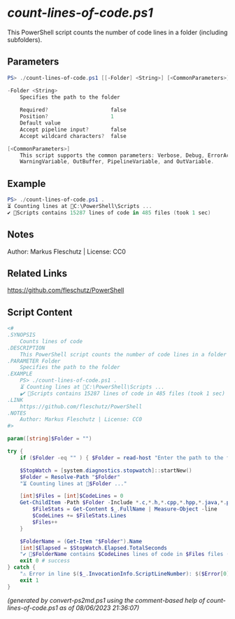 *count-lines-of-code.ps1*
================

This PowerShell script counts the number of code lines in a folder (including subfolders).

Parameters
----------
```powershell
PS> ./count-lines-of-code.ps1 [[-Folder] <String>] [<CommonParameters>]

-Folder <String>
    Specifies the path to the folder
    
    Required?                    false
    Position?                    1
    Default value                
    Accept pipeline input?       false
    Accept wildcard characters?  false

[<CommonParameters>]
    This script supports the common parameters: Verbose, Debug, ErrorAction, ErrorVariable, WarningAction, 
    WarningVariable, OutBuffer, PipelineVariable, and OutVariable.
```

Example
-------
```powershell
PS> ./count-lines-of-code.ps1 .
⏳ Counting lines at 📂C:\PowerShell\Scripts ...
✔️ 📂Scripts contains 15287 lines of code in 485 files (took 1 sec)

```

Notes
-----
Author: Markus Fleschutz | License: CC0

Related Links
-------------
https://github.com/fleschutz/PowerShell

Script Content
--------------
```powershell
<#
.SYNOPSIS
	Counts lines of code
.DESCRIPTION
	This PowerShell script counts the number of code lines in a folder (including subfolders).
.PARAMETER Folder
	Specifies the path to the folder
.EXAMPLE
	PS> ./count-lines-of-code.ps1 .
	⏳ Counting lines at 📂C:\PowerShell\Scripts ...
	✔️ 📂Scripts contains 15287 lines of code in 485 files (took 1 sec)
.LINK
	https://github.com/fleschutz/PowerShell
.NOTES
	Author: Markus Fleschutz | License: CC0
#>

param([string]$Folder = "")

try {
	if ($Folder -eq "" ) { $Folder = read-host "Enter the path to the folder" }

	$StopWatch = [system.diagnostics.stopwatch]::startNew()
	$Folder = Resolve-Path "$Folder"
	"⏳ Counting lines at 📂$Folder ..."

	[int]$Files = [int]$CodeLines = 0
	Get-ChildItem -Path $Folder -Include *.c,*.h,*.cpp,*.hpp,*.java,*.ps1 -Recurse | ForEach-Object {
		$FileStats = Get-Content $_.FullName | Measure-Object -line
		$CodeLines += $FileStats.Lines
		$Files++
	}

	$FolderName = (Get-Item "$Folder").Name
	[int]$Elapsed = $StopWatch.Elapsed.TotalSeconds
	"✔️ 📂$FolderName contains $CodeLines lines of code in $Files files (took $Elapsed sec)" 
	exit 0 # success
} catch {
	"⚠️ Error in line $($_.InvocationInfo.ScriptLineNumber): $($Error[0])"
	exit 1
}
```

*(generated by convert-ps2md.ps1 using the comment-based help of count-lines-of-code.ps1 as of 08/06/2023 21:36:07)*
